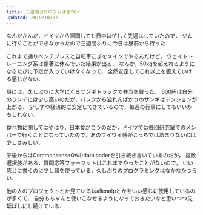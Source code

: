 ```yaml
---
title: 三週間ぶりのジムはきつい．
updated: 2019/10/07
---
```


なんだかんだ，ドイツから帰国しても日中は忙しく先週はしていたので，
ジムに行くことができなかったので三週間ぶりに今日は昼前から行った．

これまで通りベンチプレスと自転車こぎをメインでやるんだけど，
ウェイトトレーニング系は顕著に休んでいた結果が出る．
なんか，50kgを超えれるようになるたびに予定が入っていけなくなって，
全然安定してこれ以上を狙えていける感じがない．

昼には，久しぶりに大学にくるザンギトラックで弁当を買った．
600円は自分のランチには少し高いのだが，パックから溢れんばかりのザンギはテンションが上がる．
少しずつ経済的に安定してきているので，毎週の行事にしてもいいかもしれない．

食べ物に関してはやはり，日本食が合うのだが，ドイツでは毎回研究室でのメンバーで行くことになっていたので，あのワイワイ感がこっちではあまりないのは少しさみしい．


午後からはCommonsenseQAのdataloaderを引き続き書いているのだが，
複数選択肢がある，質問応答フォーマットはこれまでやったことがないので，
いい感じに書くのに少し頭を使っている．久しぶりのプログラミングはなかなかつらい．

他の人のプロジェクトとか見ているはallennlpとかをいい感じに使用しているのが多くて，
自分もちゃんと使いこなせるようになっておきたいなと思いつつ先延ばしにし続けている．
